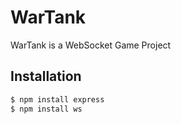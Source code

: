 # WarTank

  WarTank is a WebSocket Game Project

## Installation

```bash
$ npm install express
$ npm install ws
```
